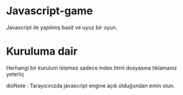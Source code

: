# Javascript-game
Javascript ile yapılmış basit ve uyuz bir oyun.

# Kuruluma dair #
Herhangi bir kurulum istemez sadece index.html dosyasına tıklamanız yeterliç

dioNote : Tarayıcınızda javascript engine açık olduğundan emin olun.
